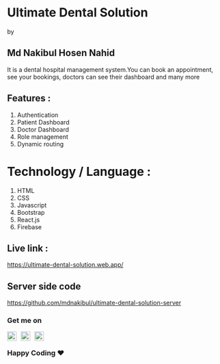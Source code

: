 # Ultimate Dental Solution 
by 
## Md Nakibul Hosen Nahid
It is a dental hospital management system.You can book an appointment, see your bookings, doctors can see their dashboard and many more

## Features : 
1. Authentication
2. Patient Dashboard
3. Doctor Dashboard
4. Role management
5. Dynamic routing

# Technology / Language :
1. HTML
2. CSS
3. Javascript
4. Bootstrap
5. React.js
6. Firebase

## Live link : 
https://ultimate-dental-solution.web.app/

## Server side code 
https://github.com/mdnakibul/ultimate-dental-solution-server

### Get me on 

 [<img align="left" alt="Md Nakibul Hosen | LinkedIn" width="22px" style="margin-right:10px;" src="https://i.ibb.co/JqcJ9YD/linkedin.png" />][linkedin]
 [<img align="left" alt="Md Nakibul Hosen | Medium" width="22px" style="margin-right:10px;" src="https://i.ibb.co/zPVtfVn/medium-logo.png" />][medium]
 [<img align="left" alt="Md Nakibul Hosen | Medium" width="22px" src="https://i.ibb.co/8641hsQ/planet-earth.png" />][website]


[linkedin]: https://www.linkedin.com/in/md-nakibul-hosen-nahid/
[medium]: https://nakibulhosen.medium.com/
[website]: https://mdnakibul.netlify.app

<br/>

### Happy Coding ❤